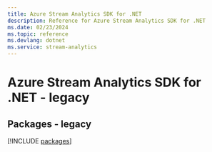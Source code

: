 ```yaml
---
title: Azure Stream Analytics SDK for .NET
description: Reference for Azure Stream Analytics SDK for .NET
ms.date: 02/23/2024
ms.topic: reference
ms.devlang: dotnet
ms.service: stream-analytics
---
```

# Azure Stream Analytics SDK for .NET - legacy
## Packages - legacy
[!INCLUDE [packages](stream-analytics-index.md)]